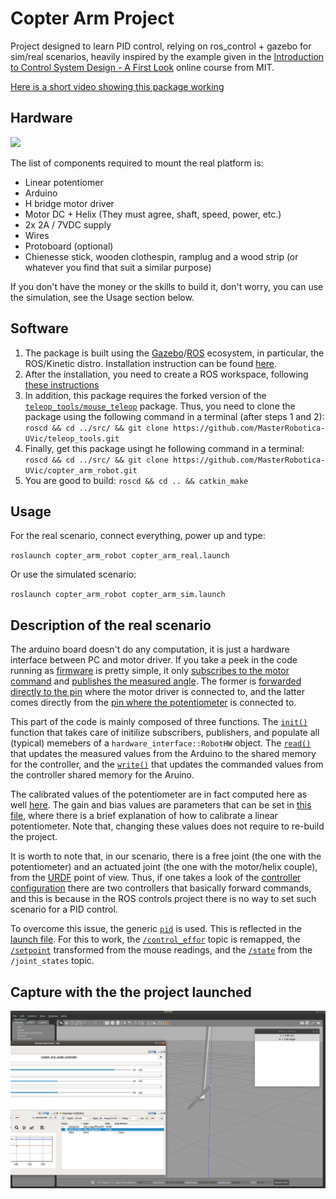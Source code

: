 # Copter Arm Project

Project designed to learn PID control, relying on ros_control + gazebo for sim/real scenarios, heavily inspired by the example given in the [Introduction to Control System Design - A First Look](https://www.edx.org/course/introduction-control-system-design-first-mitx-6-302-0x) online course from MIT.

[Here is a short video showing this package working](https://youtu.be/8DxLgZAUb9Y)

## Hardware

<img src="https://docs.google.com/drawings/d/1uBFrBO40Ob0HcuH2-PCgJ1T4L5mbRx1GE2E4xeAF_D4/pub?w=960&h=720">

The list of components required to mount the real platform is:

* Linear potentiomer
* Arduino
* H bridge motor driver
* Motor DC + Helix (They must agree, shaft, speed, power, etc.)
* 2x 2A / 7VDC supply
* Wires
* Protoboard (optional)
* Chienesse stick, wooden clothespin, ramplug and a wood strip (or whatever you find that suit a similar purpose)

If you don't have the money or the skills to build it, don't worry, you can use the simulation, see the Usage section below.

## Software

1. The package is built using the [Gazebo](http://gazebosim.org/)/[ROS](http://www.ros.org/) ecosystem, in particular, the ROS/Kinetic distro. Installation instruction can be found [here](http://wiki.ros.org/kinetic/Installation/Ubuntu).
2. After the installation, you need to create a ROS workspace, following [these instructions](http://wiki.ros.org/ROS/Tutorials/InstallingandConfiguringROSEnvironment)
3. In addition, this package requires the forked version of the [`teleop_tools/mouse_teleop`](https://github.com/MasterRobotica-UVic/teleop_tools) package. Thus, you need to clone the package using the following command in a terminal (after steps 1 and 2): `roscd && cd ../src/ && git clone https://github.com/MasterRobotica-UVic/teleop_tools.git`
4. Finally, get this package usingt he following command in a terminal: `roscd && cd ../src/ && git clone https://github.com/MasterRobotica-UVic/copter_arm_robot.git`
5. You are good to build: `roscd && cd .. && catkin_make`

## Usage

For the real scenario, connect everything, power up and type:

`roslaunch copter_arm_robot copter_arm_real.launch`

Or use the simulated scenario:

`roslaunch copter_arm_robot copter_arm_sim.launch`


## Description of the real scenario

The arduino board doesn't do any computation, it is just a hardware interface between PC and motor driver. If you take a peek in the code running as [firmware](firmware/fan_arduino.cpp) is pretty simple, it only [subscribes to the motor command](firmware/fan_arduino.cpp#L29) and [publishes the measured angle](firmware/fan_arduino.cpp#L30). The former is [forwarded directly to the pin](firmware/fan_arduino.cpp#L18-L22) where the motor driver is connected to, and the latter comes directly from the [pin where the potentiometer](firmware/fan_arduino.cpp#L24-L27) is connected to.

This part of the code is mainly composed of three functions. The [`init()`](src/fan_hwiface.cpp#L50-L93) function that takes care of initilize subscribers, publishers, and populate all (typical) memebers of a `hardware_interface::RobotHW` object. The [`read()`](src/fan_hwiface.cpp#L95-L107) that updates the measured values from the Arduino to the shared memory for the controller, and the [`write()`](src/fan_hwiface.cpp#L109-L124) that updates the commanded values from the controller shared memory for the Aruino.

The calibrated values of the potentiometer are in fact computed here as well [here](src/fan_hwiface.cpp#L171-L174). The gain and bias values are parameters that can be set in [this file](config/pot_calibration.yaml), where there is a brief explanation of how to calibrate a linear potentiometer. Note that, changing these values does not require to re-build the project.

It is worth to note that, in our scenario, there is a free joint (the one with the potentiometer) and an actuated joint (the one with the motor/helix couple), from the [URDF](http://wiki.ros.org/urdf) point of view. Thus, if one takes a look of the [controller configuration](config/controllers.yaml) there are two controllers that basically forward commands, and this is because in the ROS controls project there is no way to set such scenario for a PID control.

To overcome this issue, the generic [`pid`](http://wiki.ros.org/pid) is used. This is reflected in the [launch file](launch/copter_arm_real.launch#L36-L47). For this to work, the [`/control_effor`](launch/copter_arm_real.launch#L11) topic is remapped, the [`/setpoint`](launch/copter_arm_real.launch#L54) transformed from the mouse readings, and the [`/state`](launch/copter_arm_real.launch#L56) from the `/joint_states` topic.

## Capture with the the project launched

![picture](copter_arm.png)

